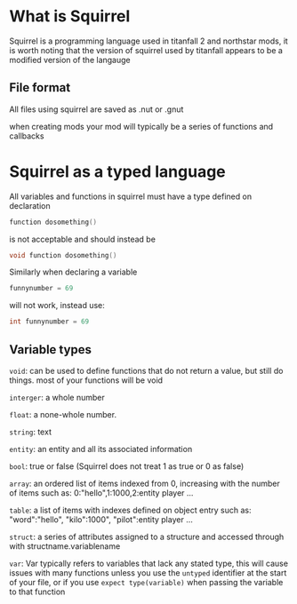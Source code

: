 What is Squirrel
==========
Squirrel is a programming language used in titanfall 2 and northstar mods, it is worth noting that the version of squirrel used by titanfall appears to be a modified version of the langauge

File format
----------

All files using squirrel are saved as .nut or .gnut

when creating mods your mod will typically be a series of functions and callbacks

Squirrel as a typed language
========
All variables and functions in squirrel must have a type defined on declaration

```cpp
function dosomething()
```

is not acceptable and should instead be

```cpp
void function dosomething()
```
Similarly when declaring a variable
```cpp
funnynumber = 69
```
will not work, instead use:
```cpp
int funnynumber = 69
```


Variable types
-------------

`void`: can be used to define functions that do not return a value, but still do things. most of your functions will be void

```interger```: a whole number

```float```: a none-whole number.

```string```: text

```entity```: an entity and all its associated information

```bool```: true or false (Squirrel does not treat 1 as true or 0 as false)

```array```: an ordered list of items indexed from 0, increasing with the number of items such as: 0:"hello",1:1000,2:entity player ...

```table```: a list of items with indexes defined on object entry such as: "word":"hello", "kilo":1000", "pilot":entity player ...

```struct```: a series of attributes assigned to a structure and accessed through with structname.variablename

```var```: Var typically refers to variables that lack any stated type, this will cause issues with many functions unless you use the `untyped` identifier at the start of your file, or if you use `expect type(variable)` when passing the variable to that function
